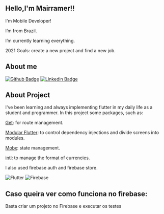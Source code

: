 ## Hello,I'm Mairramer!!

 I'm Mobile Developer!
 
 I’m from Brazil.

I’m currently learning everything.

 2021 Goals: create a new project and find a new job.

## About me

[![Github Badge](https://img.shields.io/badge/-Github-000?style=flat-square&logo=Github&logoColor=white&link=LINK_GIT)](https://github.com/Mairramer)
[![Linkedin Badge](https://img.shields.io/badge/-LinkedIn-blue?style=flat-square&logo=Linkedin&logoColor=white&link=LINK_LINKEDIN)](https://www.linkedin.com/in/mairramer-silva-58b99b176/)

## About Project

I've been learning and always implementing flutter in my daily life as a student and programmer.
In this project some packages, such as:

[Get](https://pub.dev/packages/get): for route management.

[Modular Flutter](https://pub.dev/packages/flutter_modular): to control dependency injections and divide screens into modules.

[Mobx](https://pub.dev/packages/mobx): state management.

[intl](https://pub.dev/packages/intl): to manage the format of currencies.

I also used firebase auth and firebase store.

![Flutter](https://img.shields.io/badge/Flutter-02569B?style=for-the-badge&logo=flutter&logoColor=white)
![Firebase](https://img.shields.io/badge/firebase-ffca28?style=for-the-badge&logo=firebase&logoColor=black)

## Caso queira ver como funciona no firebase:
Basta criar um projeto no Firebase e executar os testes

